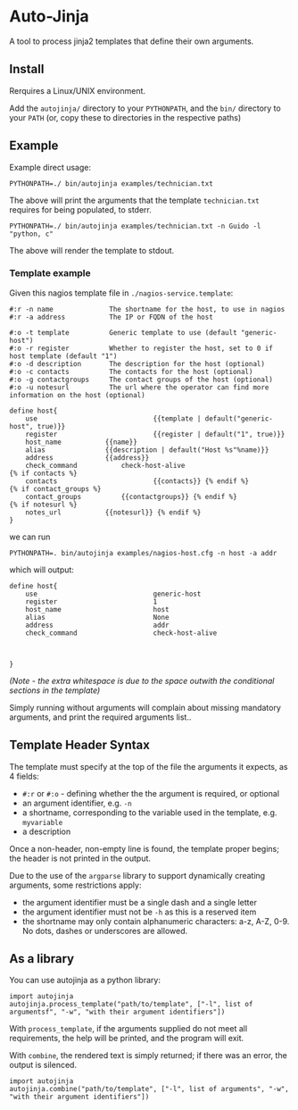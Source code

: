 # Auto-Jinja

A tool to process jinja2 templates that define their own arguments. 

## Install

Rerquires a Linux/UNIX environment.

Add the `autojinja/` directory to your `PYTHONPATH`, and the `bin/` directory to your `PATH` (or, copy these to directories in the respective paths)

## Example

Example direct usage:

	PYTHONPATH=./ bin/autojinja examples/technician.txt

The above will print the arguments that the template `technician.txt` requires for being populated, to stderr.

	PYTHONPATH=./ bin/autojinja examples/technician.txt -n Guido -l "python, c"

The above will render the template to stdout.

### Template example

Given this nagios template file in `./nagios-service.template`:

	#:r -n name              The shortname for the host, to use in nagios
	#:r -a address           The IP or FQDN of the host

	#:o -t template          Generic template to use (default "generic-host")
	#:o -r register          Whether to register the host, set to 0 if host template (default "1")
	#:o -d description       The description for the host (optional)
	#:o -c contacts          The contacts for the host (optional)
	#:o -g contactgroups     The contact groups of the host (optional)
	#:o -u notesurl          The url where the operator can find more information on the host (optional)

	define host{
		use                             {{template | default("generic-host", true)}}
		register                        {{register | default("1", true)}}
		host_name			{{name}}
		alias				{{description | default("Host %s"%name)}}
		address				{{address}}
		check_command			check-host-alive
	{% if contacts %}
		contacts                        {{contacts}} {% endif %}
	{% if contact_groups %}
		contact_groups			{{contactgroups}} {% endif %}
	{% if notesurl %}
		notes_url			{{notesurl}} {% endif %}
	}

we can run
	
	PYTHONPATH=. bin/autojinja examples/nagios-host.cfg -n host -a addr

which will output:

	define host{
		use                             generic-host
		register                        1
		host_name                       host
		alias                           None
		address                         addr
		check_command                   check-host-alive



	}

*(Note - the extra whitespace is due to the space outwith the conditional sections in the template)*

Simply running without arguments will complain about missing mandatory arguments, and print the required arguments list..

## Template Header Syntax

The template must specify at the top of the file the arguments it expects, as 4 fields:

* `#:r` or `#:o` - defining whether the the argument is required, or optional
* an argument identifier, e.g. `-n`
* a shortname, corresponding to the variable used in the template, e.g. `myvariable`
* a description

Once a non-header, non-empty line is found, the template proper begins; the header is not printed in the output.

Due to the use of the `argparse` library to support dynamically creating arguments, some restrictions apply:

* the argument identifier must be a single dash and a single letter
* the argument identifier must not be `-h` as this is a reserved item
* the shortname may only contain alphanumeric characters: a-z, A-Z, 0-9. No dots, dashes or underscores are allowed.

## As a library

You can use autojinja as a python library:

	import autojinja
	autojinja.process_template("path/to/template", ["-l", list of argumentsf", "-w", "with their argument identifiers"])

With `process_template`, if the arguments supplied do not meet all requirements, the help will be printed, and the program will exit.

With `combine`, the rendered text is simply returned; if there was an error, the output is silenced.

	import autojinja
	autojinja.combine("path/to/template", ["-l", list of arguments", "-w", "with their argument identifiers"])
